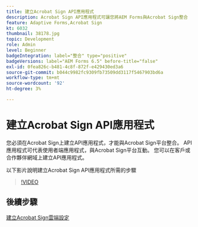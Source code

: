 ```yaml
---
title: 建立Acrobat Sign API應用程式
description: Acrobat Sign API應用程式可讓您將AEM Forms與Acrobat Sign整合
feature: Adaptive Forms,Acrobat Sign
kt: 6032
thumbnail: 38178.jpg
topic: Development
role: Admin
level: Beginner
badgeIntegration: label="整合" type="positive"
badgeVersions: label="AEM Forms 6.5" before-title="false"
exl-id: 0fea826c-b481-4c8f-872f-e429430ed3a6
source-git-commit: b044c9982fc9309fb73509dd3117f5467903bd6a
workflow-type: tm+mt
source-wordcount: '92'
ht-degree: 3%

---
```


# 建立Acrobat Sign API應用程式

您必須在Acrobat Sign上建立API應用程式，才能與Acrobat Sign平台整合。 API應用程式可代表使用者端應用程式，與Acrobat Sign平台互動。 您可以在客戶或合作夥伴網域上建立API應用程式。

以下影片說明建立Acrobat Sign API應用程式所需的步驟

>[!VIDEO](https://video.tv.adobe.com/v/38178?quality=12&learn=on)

## 後續步驟

[建立Acrobat Sign雲端設定](./create-adobe-sign-cloud-configuration.md)